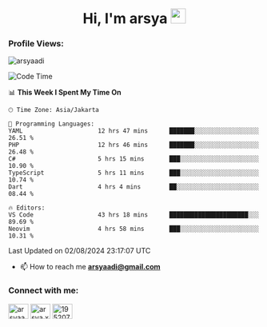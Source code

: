 <h1 align="center">Hi, I'm arsya 
  <img src="https://media.giphy.com/media/hvRJCLFzcasrR4ia7z/giphy.gif" width="30px"/>
</h1>

<p align="left"> <h3>Profile Views:</h3> <img src="https://komarev.com/ghpvc/?username=arsyaadi&label=Profile%20views&color=0e75b6&style=flat" alt="arsyaadi" /> </p>

<!--START_SECTION:waka-->
![Code Time](http://img.shields.io/badge/Code%20Time-3%2C056%20hrs%2012%20mins-blue)

📊 **This Week I Spent My Time On** 

```text
🕑︎ Time Zone: Asia/Jakarta

💬 Programming Languages: 
YAML                     12 hrs 47 mins      ███████░░░░░░░░░░░░░░░░░░   26.51 % 
PHP                      12 hrs 46 mins      ███████░░░░░░░░░░░░░░░░░░   26.48 % 
C#                       5 hrs 15 mins       ███░░░░░░░░░░░░░░░░░░░░░░   10.90 % 
TypeScript               5 hrs 11 mins       ███░░░░░░░░░░░░░░░░░░░░░░   10.74 % 
Dart                     4 hrs 4 mins        ██░░░░░░░░░░░░░░░░░░░░░░░   08.44 % 

🔥 Editors: 
VS Code                  43 hrs 18 mins      ██████████████████████░░░   89.69 % 
Neovim                   4 hrs 58 mins       ███░░░░░░░░░░░░░░░░░░░░░░   10.31 % 
```


 Last Updated on 02/08/2024 23:17:07 UTC
<!--END_SECTION:waka-->

- 📫 How to reach me **arsyaadi@gmail.com**


<h3 align="left">Connect with me:</h3>
<p align="left">
<a href="https://linkedin.com/in/arsyaadi" target="blank"><img align="center" src="https://raw.githubusercontent.com/rahuldkjain/github-profile-readme-generator/master/src/images/icons/Social/linked-in-alt.svg" alt="arsyaadi" height="30" width="40" /></a>
<a href="https://fb.com/arsya.xkz" target="blank"><img align="center" src="https://raw.githubusercontent.com/rahuldkjain/github-profile-readme-generator/master/src/images/icons/Social/facebook.svg" alt="arsya.xkz" height="30" width="40" /></a>
<a href="https://stackoverflow.com/users/19520749" target="blank"><img align="center" src="https://raw.githubusercontent.com/rahuldkjain/github-profile-readme-generator/master/src/images/icons/Social/stack-overflow.svg" alt="19520749" height="30" width="40" /></a>
</p>
